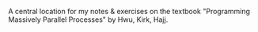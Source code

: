 A central location for my notes & exercises on the textbook "Programming Massively Parallel Processes" by Hwu, Kirk, Hajj.
